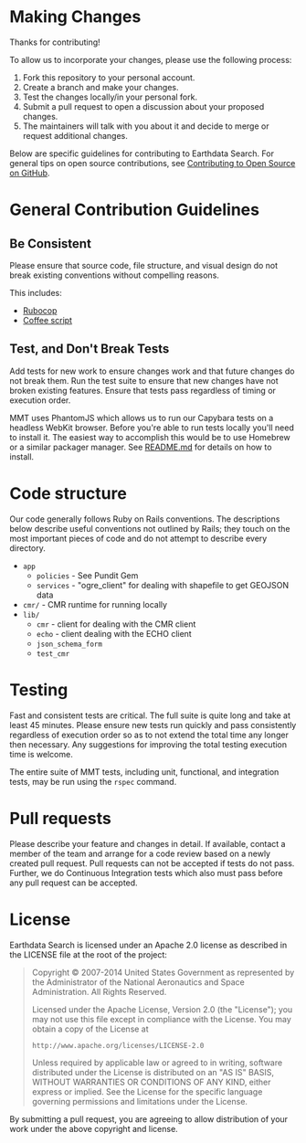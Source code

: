 # Making Changes #

Thanks for contributing!

To allow us to incorporate your changes, please use the following process:

1. Fork this repository to your personal account.
2. Create a branch and make your changes.
3. Test the changes locally/in your personal fork.
4. Submit a pull request to open a discussion about your proposed changes.
5. The maintainers will talk with you about it and decide to merge or request additional changes.

Below are specific guidelines for contributing to Earthdata Search.
For general tips on open source contributions, see
[Contributing to Open Source on GitHub](https://guides.github.com/activities/contributing-to-open-source/).

# General Contribution Guidelines #

## Be Consistent ##

Please ensure that source code, file structure, and visual design do not break
existing conventions without compelling reasons.

This includes:

* [Rubocop](https://github.com/rubocop-hq/ruby-style-guide)
* [Coffee script](https://github.com/polarmobile/coffeescript-style-guide)

## Test, and Don't Break Tests ##

Add tests for new work to ensure changes work and that future changes
do not break them. Run the test suite to ensure that new changes have
not broken existing features. Ensure that tests pass regardless
of timing or execution order.

MMT uses PhantomJS which allows us to run our Capybara tests on a headless
WebKit browser. Before you're able to run tests locally you'll need to install
it. The easiest way to accomplish this would be to use Homebrew or a similar
packager manager. See [README.md](README.md) for details on how to install.

# Code structure

Our code generally follows Ruby on Rails conventions. The descriptions below
describe useful conventions not outlined by Rails; they touch on the most
important pieces of code and do not attempt to describe every directory.
  
  * `app`
    * `policies` - See Pundit Gem
    * `services` - "ogre_client" for dealing with shapefile to get GEOJSON data
  * `cmr/` - CMR runtime for running locally
  * `lib/`
    * `cmr` - client for dealing with the CMR client
    * `echo` - client dealing with the ECHO client
    * `json_schema_form`
    * `test_cmr`
    
# Testing #

Fast and consistent tests are critical. The full suite is quite long and take at
least 45 minutes. Please ensure new tests run quickly and pass consistently
regardless of execution order so as to not extend the total time any longer then
necessary. Any suggestions for improving the total testing execution time is
welcome.

The entire suite of MMT tests, including unit, functional, and integration
tests, may be run using the `rspec` command.

# Pull requests #
Please describe your feature and changes in detail. If available, contact a
member of the team and arrange for a code review based on a newly created pull
request. Pull requests can not be accepted if tests do not pass. Further, we do
Continuous Integration tests which also must pass before any pull request can be
accepted.

# License #

Earthdata Search is licensed under an Apache 2.0 license as described in
the LICENSE file at the root of the project:

> Copyright © 2007-2014 United States Government as represented by the Administrator of the National Aeronautics and Space Administration. All Rights Reserved.
>
> Licensed under the Apache License, Version 2.0 (the "License"); you may not use this file except in compliance with the License.
> You may obtain a copy of the License at
>
>     http://www.apache.org/licenses/LICENSE-2.0
>
> Unless required by applicable law or agreed to in writing, software distributed under the License is distributed on an "AS IS" BASIS,
> WITHOUT WARRANTIES OR CONDITIONS OF ANY KIND, either express or implied. See the License for the specific language governing permissions and limitations under the License.

By submitting a pull request, you are agreeing to allow distribution
of your work under the above copyright and license.
